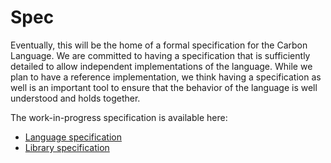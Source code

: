 # Spec

<!--
Part of the Carbon Language project, under the Apache License v2.0 with LLVM
Exceptions. See /LICENSE for license information.
SPDX-License-Identifier: Apache-2.0 WITH LLVM-exception
-->

Eventually, this will be the home of a formal specification for the Carbon
Language. We are committed to having a specification that is sufficiently
detailed to allow independent implementations of the language. While we plan to
have a reference implementation, we think having a specification as well is an
important tool to ensure that the behavior of the language is well understood
and holds together.

The work-in-progress specification is available here:

-   [Language specification](lang)
-   [Library specification](lib)
